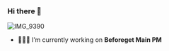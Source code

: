### Hi there 👋

![IMG_9390](https://user-images.githubusercontent.com/97294134/148550976-a9752c66-8288-4d3d-9d20-54bcc6dd8ee3.jpg)

- 🖤💚🤍 I’m currently working on **Beforeget Main PM** 






<!--
**stockton66785/stockton66785** is a ✨ _special_ ✨ repository because its `README.md` (this file) appears on your GitHub profile.

Here are some ideas to get you started:

- 🔭 I’m currently working on ...
- 🌱 I’m currently learning ...
- 👯 I’m looking to collaborate on ...
- 🤔 I’m looking for help with ...
- 💬 Ask me about ...
- 📫 How to reach me: ...
- 😄 Pronouns: ...
- ⚡ Fun fact: ...
-->
